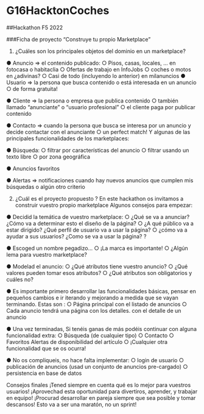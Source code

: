 # G16HacktonCoches

##Hackathon F5 2022

###Ficha de proyecto “Construye tu propio Marketplace”

1. ¿Cuáles son los principales objetos del dominio en un
marketplace?

● Anuncio ⇒ el contenido publicado:
○ Pisos, casas, locales, ... en fotocasa o habitaclia
○ Ofertas de trabajo en InfoJobs
○ coches o motos en ¿adivinas?
○ Casi de todo (incluyendo lo anterior) en milanuncios
● Usuario ⇒ la persona que busca contenido o está interesada en un anuncio
○ de forma gratuita!

● Cliente ⇒ la persona o empresa que publica contenido
○ también llamado “anunciante” o “usuario profesional”
○ el cliente paga por publicar contenido

● Contacto ⇒ cuando la persona que busca se interesa por un
anuncio y decide contactar con el anunciante
○ un perfect match!
Y algunas de las principales funcionalidades de los marketplaces:

● Búsqueda:
○ filtrar por características del anuncio
○ filtrar usando un texto libre
○ por zona geográfica

● Anuncios favoritos

● Alertas ⇒ notificaciones cuando hay nuevos anuncios que cumplen mis
búsquedas o algún otro criterio

2. ¿Cuál es el proyecto propuesto ?
En este hackathon os invitamos a construir vuestro propio marketplace
Algunos consejos para empezar:

● Decidid la temática de vuestro marketplace:
○ ¿Qué se va a anunciar? ¿Cómo va a determinar esto el diseño de la
página?
○ ¿A qué público va a estar dirigido? ¿Qué perfil de usuario va a usar la
página?
○ ¿cómo va a ayudar a sus usuarios? ¿Como se va a usar la página? ?

● Escoged un nombre pegadizo...
○ ¡La marca es importante!
○ ¿Algún lema para vuestro marketplace?

● Modelad el anuncio:
○ ¿Qué atributos tiene vuestro anuncio?
○ ¿Qué valores pueden tomar esos atributos?
○ ¿Qué atributos son obligatorios y cuáles no?

● Es importante primero desarrollar las funcionalidades básicas, pensar en
pequeños cambios e ir iterando y mejorando a medida que se vayan
terminando. Estas son :
○ Página principal con el listado de anuncios
○ Cada anuncio tendrá una página con los detalles. con el detalle de un
anuncio

● Una vez terminadas, Si tenéis ganas de más podéis continuar con alguna
funcionalidad extra:
○ Búsqueda (de cualquier tipo)
○ Contacto
○ Favoritos
Alertas de disponibilidad del artículo
○ ¡Cualquier otra funcionalidad que se os ocurra!

● No os compliqueis, no hace falta implementar:
○ login de usuario
○ publicación de anuncios (usad un conjunto de anuncios
pre-cargado)
○ persistencia en base de datos

Consejos finales
¡Tened siempre en cuenta qué es lo mejor para vuestros usuarios!
¡Aprovechad esta oportunidad para divertiros, aprender, y trabajar en equipo!
¡Procurad desarrollar en pareja siempre que sea posible y tomar descansos! Esto va a ser
una maratón, no un sprint!
